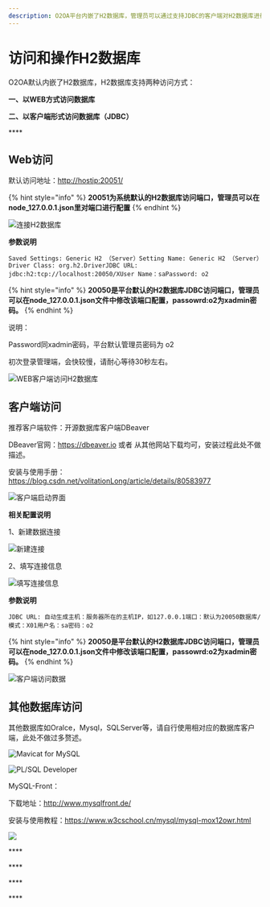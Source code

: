 ```yaml
---
description: O2OA平台内嵌了H2数据库，管理员可以通过支持JDBC的客户端对H2数据库进行访问和数据操作。
---
```


# 访问和操作H2数据库

O2OA默认内嵌了H2数据库，H2数据库支持两种访问方式：

**一、以WEB方式访问数据库**

**二、以客户端形式访问数据库（JDBC）**

\*\*\*\*

## **Web访问** <a id="h1_1"></a>

默认访问地址：[http://hostip:20051/](http://hostip:20051/)

{% hint style="info" %}
**20051为系统默认的H2数据库访问端口，管理员可以在node\_127.0.0.1.json里对端口进行配置**
{% endhint %}

![&#x8FDE;&#x63A5;H2&#x6570;&#x636E;&#x5E93;](../../.gitbook/assets/d667b22f88cd15311295e0b684f4fc06fff.jpg.webp)

**参数说明**

```text
Saved Settings: Generic H2 （Server）Setting Name: Generic H2 （Server）Driver Class: org.h2.DriverJDBC URL: jdbc:h2:tcp://localhost:20050/XUser Name：saPassword: o2
```

{% hint style="info" %}
**20050是平台默认的H2数据库JDBC访问端口，管理员可以在node\_127.0.0.1.json文件中修改该端口配置，passowrd:o2为xadmin密码。**
{% endhint %}

说明：

Password同xadmin密码，平台默认管理员密码为 o2

初次登录管理端，会快较慢，请耐心等待30秒左右。

![WEB&#x5BA2;&#x6237;&#x7AEF;&#x8BBF;&#x95EE;H2&#x6570;&#x636E;&#x5E93;](../../.gitbook/assets/dac4610c8ec77a9aa1c8d50f4314560472d.jpg.webp)

## **客户端访问** <a id="h1_2"></a>

推荐客户端软件：开源数据库客户端DBeaver

DBeaver官网：https://dbeaver.io  或者 从其他网站下载均可，安装过程此处不做描述。

安装与使用手册：https://blog.csdn.net/volitationLong/article/details/80583977

![&#x5BA2;&#x6237;&#x7AEF;&#x542F;&#x52A8;&#x754C;&#x9762;](../../.gitbook/assets/9153762ab58df6c8589e32c8bdd2a287248.jpg.webp)

**相关配置说明**

1、新建数据连接

![&#x65B0;&#x5EFA;&#x8FDE;&#x63A5;](../../.gitbook/assets/af191adf043b98eb3c125b9cb593170cda4.jpg.webp)

2、填写连接信息

![&#x586B;&#x5199;&#x8FDE;&#x63A5;&#x4FE1;&#x606F;](../../.gitbook/assets/fe8ee1ab4035688efc5c46cc15377a5e53e.jpg.webp)

**参数说明**

```text
JDBC URL: 自动生成主机：服务器所在的主机IP，如127.0.0.1端口：默认为20050数据库/模式：X01用户名：sa密码：o2
```

{% hint style="info" %}
**20050是平台默认的H2数据库JDBC访问端口，管理员可以在node\_127.0.0.1.json文件中修改该端口配置，passowrd:o2为xadmin密码。**
{% endhint %}

![&#x5BA2;&#x6237;&#x7AEF;&#x8BBF;&#x95EE;&#x6570;&#x636E;](../../.gitbook/assets/0528f8b64adcfed5a397223409fd81f1d05.jpg.webp)

## **其他数据库访问** <a id="h1_3"></a>

其他数据库如Oralce，Mysql，SQLServer等，请自行使用相对应的数据库客户端，此处不做过多赘述。

![Mavicat for MySQL](../../.gitbook/assets/984f1a345c03baf0679381ac6fd81f9eee3.jpg.webp)

![PL/SQL Developer](../../.gitbook/assets/a602f187be219dd98794b51f147dd78d9bb.jpg.webp)

MySQL-Front：

下载地址：http://www.mysqlfront.de/

安装与使用教程：https://www.w3cschool.cn/mysql/mysql-mox12owr.html

![](../../.gitbook/assets/d7ddf0e920c0e609460b8c635e30198ae27.jpg.webp)





\*\*\*\*

\*\*\*\*

\*\*\*\*

\*\*\*\*

